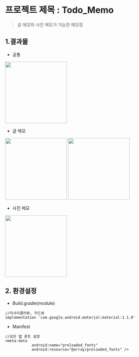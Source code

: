# 프로젝트 제목 : Todo_Memo
>글 메모와 사진 메모가 가능한 메모장
## 1.결과물
- 공통
<div>
  <img width="200" src="https://user-images.githubusercontent.com/43267195/83618629-ae527000-a5c5-11ea-9d7b-499fe15c024f.jpg">          
</div>

- 글 메모
<div>
  <img width="200" src="https://user-images.githubusercontent.com/43267195/83618657-b9a59b80-a5c5-11ea-8891-d44d63e641e1.jpg"> 
  <img width="200" src="https://user-images.githubusercontent.com/43267195/83618679-c5915d80-a5c5-11ea-819e-26e7f49b8d99.jpg">
</div>

- 사진 메모
<div>
  <img width="200" src="https://user-images.githubusercontent.com/43267195/83618708-ce822f00-a5c5-11ea-877f-c75f5521d02e.jpg"> 
</div>

## 2. 환경설정
- Build.gradle(module)
```
//리사이클러뷰, 카드뷰
implementation 'com.google.android.material:material:1.1.0'
```
- Manifest
```
//상단 탭 폰트 설정
<meta-data
            android:name="preloaded_fonts"
            android:resource="@array/preloaded_fonts" />
```
